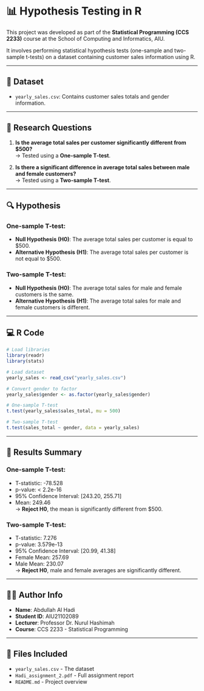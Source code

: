 # 📊 Hypothesis Testing in R

This project was developed as part of the **Statistical Programming (CCS 2233)** course at the School of Computing and Informatics, AIU.

It involves performing statistical hypothesis tests (one-sample and two-sample t-tests) on a dataset containing customer sales information using R.

---

## 📁 Dataset
- `yearly_sales.csv`: Contains customer sales totals and gender information.

---

## 🎯 Research Questions
1. **Is the average total sales per customer significantly different from $500?**  
   → Tested using a **One-sample T-test**.

2. **Is there a significant difference in average total sales between male and female customers?**  
   → Tested using a **Two-sample T-test**.

---

## 🔍 Hypothesis

### One-sample T-test:
- **Null Hypothesis (H0)**: The average total sales per customer is equal to $500.
- **Alternative Hypothesis (H1)**: The average total sales per customer is not equal to $500.

### Two-sample T-test:
- **Null Hypothesis (H0)**: The average total sales for male and female customers is the same.
- **Alternative Hypothesis (H1)**: The average total sales for male and female customers is different.

---

## 💻 R Code

```r
# Load libraries
library(readr)
library(stats)

# Load dataset
yearly_sales <- read_csv("yearly_sales.csv")

# Convert gender to factor
yearly_sales$gender <- as.factor(yearly_sales$gender)

# One-sample T-test
t.test(yearly_sales$sales_total, mu = 500)

# Two-sample T-test
t.test(sales_total ~ gender, data = yearly_sales)
```

---

## 🧪 Results Summary

### One-sample T-test:
- T-statistic: -78.528  
- p-value: < 2.2e-16  
- 95% Confidence Interval: [243.20, 255.71]  
- Mean: 249.46  
→ **Reject H0**, the mean is significantly different from $500.

### Two-sample T-test:
- T-statistic: 7.276  
- p-value: 3.579e-13  
- 95% Confidence Interval: [20.99, 41.38]  
- Female Mean: 257.69  
- Male Mean: 230.07  
→ **Reject H0**, male and female averages are significantly different.

---

## 👨‍🎓 Author Info

- **Name**: Abdullah Al Hadi  
- **Student ID**: AIU21102089  
- **Lecturer**: Professor Dr. Nurul Hashimah  
- **Course**: CCS 2233 - Statistical Programming

---

## 📄 Files Included

- `yearly_sales.csv` - The dataset
- `Hadi_assignment_2.pdf` - Full assignment report
- `README.md` - Project overview
